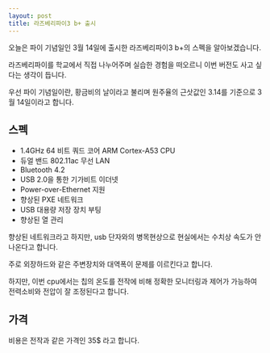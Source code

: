 ```yaml
---
layout: post
title: 라즈베리파이3 b+ 출시
---
```


오늘은 파이 기념일인 3월 14일에 출시한 라즈베리파이3 b+의 스펙을 알아보겠습니다.

라즈베리파이를 학교에서 직접 나누어주며 실습한 경험을 떠오르니 이번 버전도 사고 싶다는 생각이 듭니다.

우선 파이 기념일이란, 황금비의 날이라고 불리며 원주율의 근삿값인 3.14를 기준으로 3월 14일이라고 합니다.

## 스펙

* 1.4GHz 64 비트 쿼드 코어 ARM Cortex-A53 CPU
* 듀얼 밴드 802.11ac 무선 LAN
* Bluetooth 4.2
* USB 2.0을 통한 기가비트 이더넷
* Power-over-Ethernet 지원
* 향상된 PXE 네트워크
* USB 대용량 저장 장치 부팅
* 향상된 열 관리

향상된 네트워크라고 하지만, usb 단자와의 병목현상으로 현실에서는 수치상 속도가 안나온다고 합니다.

주로 외장하드와 같은 주변장치와 대역폭이 문제를 이르킨다고 합니다.

하지만, 이번 cpu에서는 칩의 온도를 전작에 비해 정확한 모니터링과 제어가 가능하여 전력소비와 전압이 잘 조정된다고 합니다.

## 가격

비용은 전작과 같은 가격인 35$ 라고 합니다.
